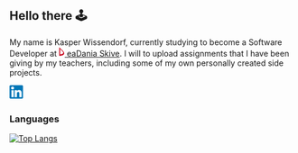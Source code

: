 ## Hello there 🕹️
My name is Kasper Wissendorf, currently studying to become a Software Developer at <a href="https://eadania.com/"><img src="/assets/icons/social/Dania.png"> eaDania Skive</a>. I will to upload assignments that I have been giving by my teachers, including some of my own personally created side projects.

<a href="https://www.linkedin.com/in/kasper-wissendorf-7279011b6/">
  <img src="/assets/icons/social/linkedin.png" width="24px"/> 
</a>

### Languages
[![Top Langs](https://github-readme-stats.vercel.app/api/top-langs/?username=kasp470f&layout=compact&langs_count=12&bg_color=0000&text_color=0099ff&hide_border=true&title_color=0099ff)](https://github.com/kasp470f#WhyDidYouPressThat?)
